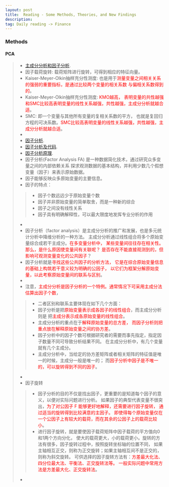 ```yaml
---
layout: post 
title:  Reading - Some Methods, Theories, and New Findings
description:    
tag: Daily reading -> Finance
---
```



### Methods

#### PCA

> * [主成分分析和因子分析](https://mp.weixin.qq.com/s/L6O85MbV_i4nujJ4yIdoLg).  
> * 因子载荷旋转: 载荷矩阵进行旋转，可得到相应的特征向量。
> * Kaiser-Meyer-Olkin抽样充分性测度: 
也是用于<font color=red>测量变量之间相关关系的强弱的重要指标，是通过比较两个变量的相关系数
与偏相关系数得到的</font>。
> * Kaiser-Meyer-Olkin抽样充分性测度: <font color=red>KMO越高，
表明变量的共性越强和SMC比较高表明变量的线性关系越强，共性越强，主成分分析就越合适</font>。
> * SMC: 即一个变量与其他所有变量的复相关系数的平方，
也就是复回归方程的可决系数。<font color=red>SMC比较高表明变量的线性关系越强，共性越强，主成分分析就越合适</font>。
> * 
> * [因子分析](https://zhuanlan.zhihu.com/p/37755749).
> * [因子分析及代码](https://www.cnblogs.com/fhkankan/articles/13620891.html#%E5%9B%A0%E5%AD%90%E5%88%86%E6%9E%90).
> * [因子分析原理](https://www.cnblogs.com/fhkankan/articles/13620891.html#%E5%9B%A0%E5%AD%90%E5%88%86%E6%9E%90).
> * 因子分析(Factor Analysis FA) 是一种数据简化技术，通过研究众多变量之间的内部依赖关系
探求观测数据的基本结构，并利用少数几个假想变量（因子）来表示原始数据。
> * 因子能够反映众多原始变量的主要信息。
> * 因子的特点：
>> * 因子个数远远少于原始变量个数
>> * 因子并非原始变量的简单取舍，而是一种新的综合
>> * 因子之间没有线性关系
>> * 因子具有明确解释性，可以最大限度地发挥专业分析的作用
> *
> * 因子分析（factor analysis）是主成分分析的推广和发展，也是多元统计分析中降维分析的一种方法。
主成分分析通过线性组合将多个原始变量综合成若干主成分。<font color=red>在多变量分析中，
某些变量间往往存在相关性。那么，是什么原因使变量间有关联呢？
是否存在不能直接观测到的，但影响可观测变量变化的公共因子</font>？
> * 因子分析就是<font color=red>寻找这些公共因子的分析方法，
它是在综合原始变量信息的基础上构筑若干意义较为明确的公因子，
以它们为框架分解原始变量，以此考察原始变量间的联系与区别</font>。
> * 
> * 注意，<font color=red>主成分分析是因子分析的一个特例。通常情况下可采用主成分法估算出因子个数</font>，
>> * 二者区别和联系主要体现在如下几个方面：
>> * 因子分析是把<font color=red>原始变量表示成各因子的线性组合</font>，而主成分分析则是
把<font color=red>主成分表示成各原始变量的线性组合</font>。
>> * 主成分分析的重点在于<font color=red>解释原始变量的总方差，
而因子分析则把重点放在解释原始变量之间的协方差</font>。
>> * 因子分析中的因子个数可根据研究者的需要而事先指定，指定因子数量不同可导致分析结果不同。
在主成分分析中，有几个变量就有几个主成分。
>> * 主成分分析中，当给定的协方差矩阵或者相关矩阵的特征值是唯一的时候，主成分一般是唯一的；
而<font color=red>因子分析中因子是不唯一的，可以旋转得到不同的因子</font>。
> *
> * 因子旋转
>> * 因子分析的目的不仅是找出因子，更重要的是知道每个因子的意义，以便对实际问题进行分析。
如果因子的典型代表变量不很突出，<font color=red>为了对公因子 F 能够更好地解释，还需要进行因子旋转，
通过适当的旋转得到比较满意的主因子。
即使得每个原始变量仅在一个公因子上有较大的载荷，而在其余的公因子上的载荷比较小</font>。
>> * 进行因子旋转，就是要使因子载荷矩阵中因子载荷的平方值向0和1两个方向分化，
使大的载荷更大，小的载荷更小。旋转的方法有很多，因子旋转过程中，按照旋转坐标轴的位置不同，
如果主轴相互正交，则称为正交旋转；如果主轴相互间不是正交的，则称为斜交旋转。
可供选择的因子旋转方法有：<font color=red>方差最大化法、四分位最大法、平衡法、正交旋转法等。
一般实际问题中常用方法是方差最大化、正交旋转法</font>。
> * 
>
